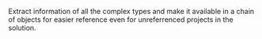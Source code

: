 Extract information of all the complex types and make it available in a chain of objects for easier reference even for unreferrenced projects in the solution.
